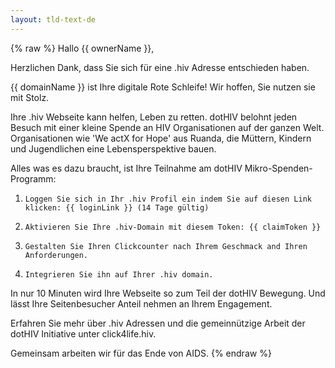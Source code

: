 ```yaml
---
layout: tld-text-de
---
```


{% raw %}
Hallo {{ ownerName }},
 
Herzlichen Dank, dass Sie sich für eine .hiv Adresse entschieden haben.
 
{{ domainName }} ist Ihre digitale Rote Schleife! Wir hoffen, Sie nutzen sie mit Stolz.
 
Ihre .hiv Webseite kann helfen, Leben zu retten. dotHIV belohnt jeden Besuch mit einer kleine Spende an HIV Organisationen auf der ganzen Welt. Organisationen wie 'We actX for Hope' aus Ruanda, die Müttern, Kindern und Jugendlichen eine Lebensperspektive bauen.
 
Alles was es dazu braucht, ist Ihre Teilnahme am dotHIV Mikro-Spenden-Programm:

1)     Loggen Sie sich in Ihr .hiv Profil ein indem Sie auf diesen Link klicken: {{ loginLink }} (14 Tage gültig)  
2)     Aktivieren Sie Ihre .hiv-Domain mit diesem Token: {{ claimToken }}  
3)     Gestalten Sie Ihren Clickcounter nach Ihrem Geschmack and Ihren Anforderungen.  
4)     Integrieren Sie ihn auf Ihrer .hiv domain.  
 
In nur 10 Minuten wird Ihre Webseite so zum Teil der dotHIV Bewegung.
Und lässt Ihre Seitenbesucher Anteil nehmen an Ihrem Engagement.
 
Erfahren Sie mehr über .hiv Adressen und die gemeinnützige Arbeit der dotHIV Initiative unter click4life.hiv.
 
Gemeinsam arbeiten wir für das Ende von AIDS.
{% endraw %}
